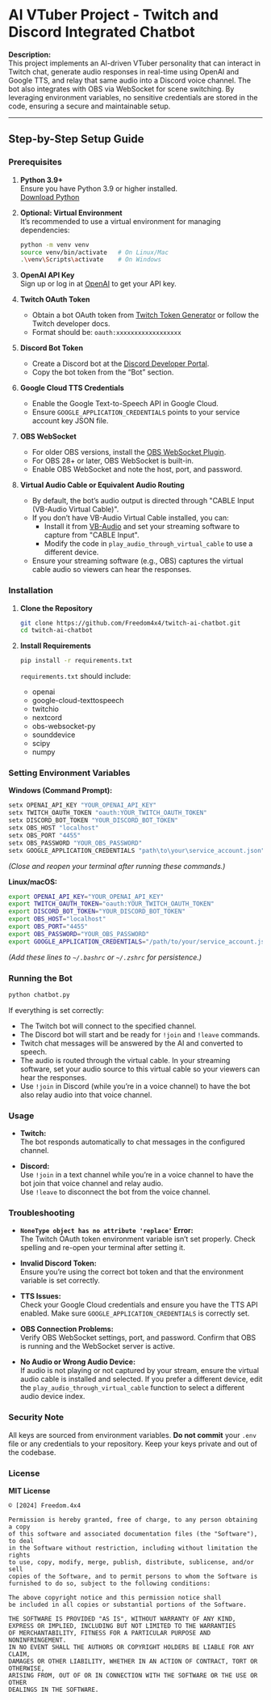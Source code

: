 # AI VTuber Project - Twitch and Discord Integrated Chatbot

**Description:**  
This project implements an AI-driven VTuber personality that can interact in Twitch chat, generate audio responses in real-time using OpenAI and Google TTS, and relay that same audio into a Discord voice channel. The bot also integrates with OBS via WebSocket for scene switching. By leveraging environment variables, no sensitive credentials are stored in the code, ensuring a secure and maintainable setup.

---

## Step-by-Step Setup Guide

### Prerequisites

1. **Python 3.9+**  
   Ensure you have Python 3.9 or higher installed.  
   [Download Python](https://www.python.org/downloads/)

2. **Optional: Virtual Environment**  
   It’s recommended to use a virtual environment for managing dependencies:
   ```bash
   python -m venv venv
   source venv/bin/activate   # On Linux/Mac
   .\venv\Scripts\activate    # On Windows
   ```

3. **OpenAI API Key**  
   Sign up or log in at [OpenAI](https://platform.openai.com/) to get your API key.

4. **Twitch OAuth Token**  
   - Obtain a bot OAuth token from [Twitch Token Generator](https://twitchapps.com/tmi/) or follow the Twitch developer docs.
   - Format should be: `oauth:xxxxxxxxxxxxxxxxxx`

5. **Discord Bot Token**  
   - Create a Discord bot at the [Discord Developer Portal](https://discord.com/developers/applications).
   - Copy the bot token from the “Bot” section.

6. **Google Cloud TTS Credentials**  
   - Enable the Google Text-to-Speech API in Google Cloud.
   - Ensure `GOOGLE_APPLICATION_CREDENTIALS` points to your service account key JSON file.

7. **OBS WebSocket**  
   - For older OBS versions, install the [OBS WebSocket Plugin](https://github.com/obsproject/obs-websocket).
   - For OBS 28+ or later, OBS WebSocket is built-in.
   - Enable OBS WebSocket and note the host, port, and password.

8. **Virtual Audio Cable or Equivalent Audio Routing**  
   - By default, the bot’s audio output is directed through "CABLE Input (VB-Audio Virtual Cable)".  
   - If you don’t have VB-Audio Virtual Cable installed, you can:
     - Install it from [VB-Audio](https://vb-audio.com/Cable/) and set your streaming software to capture from "CABLE Input".  
     - Modify the code in `play_audio_through_virtual_cable` to use a different device.  
   - Ensure your streaming software (e.g., OBS) captures the virtual cable audio so viewers can hear the responses.

### Installation

1. **Clone the Repository**
   ```bash
   git clone https://github.com/Freedom4x4/twitch-ai-chatbot.git
   cd twitch-ai-chatbot
   ```

2. **Install Requirements**
   ```bash
   pip install -r requirements.txt
   ```
   
   `requirements.txt` should include:
   - openai  
   - google-cloud-texttospeech  
   - twitchio  
   - nextcord  
   - obs-websocket-py  
   - sounddevice  
   - scipy  
   - numpy

### Setting Environment Variables

**Windows (Command Prompt):**
```cmd
setx OPENAI_API_KEY "YOUR_OPENAI_API_KEY"
setx TWITCH_OAUTH_TOKEN "oauth:YOUR_TWITCH_OAUTH_TOKEN"
setx DISCORD_BOT_TOKEN "YOUR_DISCORD_BOT_TOKEN"
setx OBS_HOST "localhost"
setx OBS_PORT "4455"
setx OBS_PASSWORD "YOUR_OBS_PASSWORD"
setx GOOGLE_APPLICATION_CREDENTIALS "path\to\your\service_account.json"
```
*(Close and reopen your terminal after running these commands.)*

**Linux/macOS:**
```bash
export OPENAI_API_KEY="YOUR_OPENAI_API_KEY"
export TWITCH_OAUTH_TOKEN="oauth:YOUR_TWITCH_OAUTH_TOKEN"
export DISCORD_BOT_TOKEN="YOUR_DISCORD_BOT_TOKEN"
export OBS_HOST="localhost"
export OBS_PORT="4455"
export OBS_PASSWORD="YOUR_OBS_PASSWORD"
export GOOGLE_APPLICATION_CREDENTIALS="/path/to/your/service_account.json"
```
*(Add these lines to `~/.bashrc` or `~/.zshrc` for persistence.)*

### Running the Bot

```bash
python chatbot.py
```

If everything is set correctly:

- The Twitch bot will connect to the specified channel.
- The Discord bot will start and be ready for `!join` and `!leave` commands.
- Twitch chat messages will be answered by the AI and converted to speech.
- The audio is routed through the virtual cable. In your streaming software, set your audio source to this virtual cable so your viewers can hear the responses.
- Use `!join` in Discord (while you’re in a voice channel) to have the bot also relay audio into that voice channel.

### Usage

- **Twitch:**  
  The bot responds automatically to chat messages in the configured channel.

- **Discord:**  
  Use `!join` in a text channel while you’re in a voice channel to have the bot join that voice channel and relay audio.  
  Use `!leave` to disconnect the bot from the voice channel.

### Troubleshooting

- **`NoneType object has no attribute 'replace'` Error:**  
  The Twitch OAuth token environment variable isn’t set properly. Check spelling and re-open your terminal after setting it.

- **Invalid Discord Token:**  
  Ensure you’re using the correct bot token and that the environment variable is set correctly.

- **TTS Issues:**  
  Check your Google Cloud credentials and ensure you have the TTS API enabled. Make sure `GOOGLE_APPLICATION_CREDENTIALS` is correctly set.

- **OBS Connection Problems:**  
  Verify OBS WebSocket settings, port, and password. Confirm that OBS is running and the WebSocket server is active.

- **No Audio or Wrong Audio Device:**  
  If audio is not playing or not captured by your stream, ensure the virtual audio cable is installed and selected. If you prefer a different device, edit the `play_audio_through_virtual_cable` function to select a different audio device index.

### Security Note

All keys are sourced from environment variables. **Do not commit** your `.env` file or any credentials to your repository. Keep your keys private and out of the codebase.

### License

**MIT License**  
```
© [2024] Freedom.4x4

Permission is hereby granted, free of charge, to any person obtaining a copy
of this software and associated documentation files (the "Software"), to deal
in the Software without restriction, including without limitation the rights  
to use, copy, modify, merge, publish, distribute, sublicense, and/or sell  
copies of the Software, and to permit persons to whom the Software is  
furnished to do so, subject to the following conditions:  

The above copyright notice and this permission notice shall  
be included in all copies or substantial portions of the Software.  

THE SOFTWARE IS PROVIDED "AS IS", WITHOUT WARRANTY OF ANY KIND,  
EXPRESS OR IMPLIED, INCLUDING BUT NOT LIMITED TO THE WARRANTIES  
OF MERCHANTABILITY, FITNESS FOR A PARTICULAR PURPOSE AND NONINFRINGEMENT.  
IN NO EVENT SHALL THE AUTHORS OR COPYRIGHT HOLDERS BE LIABLE FOR ANY CLAIM,  
DAMAGES OR OTHER LIABILITY, WHETHER IN AN ACTION OF CONTRACT, TORT OR OTHERWISE,  
ARISING FROM, OUT OF OR IN CONNECTION WITH THE SOFTWARE OR THE USE OR OTHER  
DEALINGS IN THE SOFTWARE.
```
